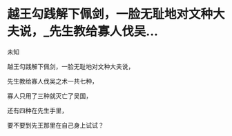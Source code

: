 # 越王勾践解下佩剑，一脸无耻地对文种大夫说，_先生教给寡人伐吴...

未知

越王勾践解下佩剑，一脸无耻地对文种大夫说，

先生教给寡人伐吴之术一共七种，

寡人只用了三种就灭亡了吴国，

还有四种在先生手里，

要不要到先王那里在自己身上试试？